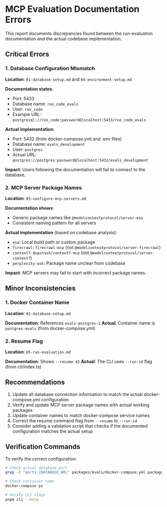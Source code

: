 # MCP Evaluation Documentation Errors

This report documents discrepancies found between the run-evaluation documentation and the actual codebase implementation.

## Critical Errors

### 1. Database Configuration Mismatch

**Location**: `01-database-setup.md` and `04-environment-setup.md`

**Documentation states**:

- Port: 5433
- Database name: `roo_code_evals`
- User: `roo_code`
- Example URL: `postgresql://roo_code:password@localhost:5433/roo_code_evals`

**Actual implementation**:

- Port: 5432 (from docker-compose.yml and .env files)
- Database name: `evals_development`
- User: `postgres`
- Actual URL: `postgres://postgres:password@localhost:5432/evals_development`

**Impact**: Users following the documentation will fail to connect to the database.

### 2. MCP Server Package Names

**Location**: `03-configure-mcp-servers.md`

**Documentation shows**:

- Generic package names like `@modelcontextprotocol/server-exa`
- Consistent naming pattern for all servers

**Actual implementation** (based on codebase analysis):

- `exa`: Local build path or custom package
- `firecrawl`: `firecrawl-mcp` (not `@modelcontextprotocol/server-firecrawl`)
- `context7`: `@upstash/context7-mcp` (not `@modelcontextprotocol/server-context7`)
- `perplexity-ask`: Package name unclear from codebase

**Impact**: MCP servers may fail to start with incorrect package names.

## Minor Inconsistencies

### 1. Docker Container Name

**Location**: `01-database-setup.md`

**Documentation**: References `evals-postgres-1`
**Actual**: Container name is `postgres-evals` (from docker-compose.yml)

### 2. Resume Flag

**Location**: `05-run-evaluation.md`

**Documentation**: Shows `--resume 42`
**Actual**: The CLI uses `--run-id` flag (from cli/index.ts)

## Recommendations

1. Update all database connection information to match the actual docker-compose.yml configuration
2. Verify and update MCP server package names with actual working packages
3. Update container names to match docker-compose service names
4. Correct the resume command flag from `--resume` to `--run-id`
5. Consider adding a validation script that checks if the documented configuration matches the actual setup

## Verification Commands

To verify the correct configuration:

```bash
# Check actual database port
grep -E "ports:|DATABASE_URL" packages/evals/docker-compose.yml packages/evals/.env*

# Check container name
docker-compose ps

# Verify CLI flags
pnpm cli --help
```
